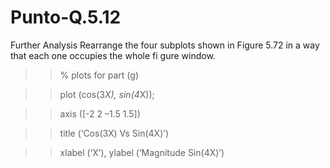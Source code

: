 # Punto-Q.5.12
Further Analysis
Rearrange the four subplots shown in Figure 5.72 in a way that each one occupies
the whole fi gure window.
>> % plots for part (g)

>> plot (cos(3*X), sin(4*X));

>> axis ([-2 2 –1.5 1.5])

>> title (‘Cos(3X) Vs Sin(4X)’)

>> xlabel (‘X’), ylabel (‘Magnitude Sin(4X)’)
